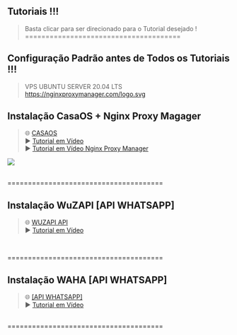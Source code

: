 ## Tutoriais !!!
> Basta clicar para ser direcionado para o Tutorial desejado ! <br>
======================================


## Configuração Padrão antes de Todos os Tutoriais !!!

> VPS 
UBUNTU SERVER 20.04 LTS
https://nginxproxymanager.com/logo.svg
## Instalação CasaOS + Nginx Proxy Magager
> 🌐 [CASAOS](https://github.com/meugestor/Tutoriais/blob/7756ef43b87e3a3dddcae81109c91a880d0d2a31/casaos.md) <br>
> ▶️ <a href="https://youtu.be/sAx3Rk8vUTk" target="_blank">Tutorial em Vídeo</a><br>
> ▶️ <a href="https://youtu.be/sAx3Rk8vUTk?si=Tv2Yw7C21Ku1PbEs&t=777" target="_blank">Tutorial em Vídeo Nginx Proxy Manager</a><br>

<p align="left">
	<img src="https://nginxproxymanager.com/github.png"> 
	<br><br></p>
======================================

## Instalação WuZAPI [API WHATSAPP] 

> 🌐 [WUZAPI API](https://github.com/meugestor/Tutoriais/blob/667525c3f46f05d6e5a4672190a905701d8973bc/wuzapi.md)<br>
> ▶️ <a href="https://youtu.be/xwUJ948kEHQ" target="_blank">Tutorial em Vídeo</a><br>
<br>

======================================

## Instalação WAHA [API WHATSAPP] 
> 🌐 [[API WHATSAPP]](https://github.com/meugestor/Tutoriais/blob/9243aec0e4ca9c15b52720d70777013ca242f24a/waha.md)<br>
> ▶️ <a href="https://youtu.be/qBQDrRW3qTg" target="_blank">Tutorial em Vídeo</a><br>
<br>
======================================
